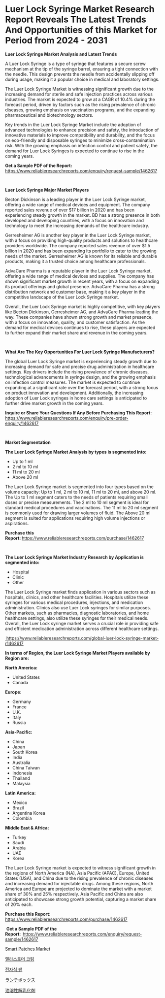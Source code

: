 <p><h1>Luer Lock Syringe Market Research Report Reveals The Latest Trends And Opportunities of this Market for Period from 2024 - 2031</h1></p><p><strong>Luer Lock Syringe Market Analysis and Latest Trends</strong></p>
<p><p>A Luer Lock Syringe is a type of syringe that features a secure screw mechanism at the tip of the syringe barrel, ensuring a tight connection with the needle. This design prevents the needle from accidentally slipping off during usage, making it a popular choice in medical and laboratory settings.</p><p>The Luer Lock Syringe Market is witnessing significant growth due to the increasing demand for sterile and safe injection practices across various industries. The market is expected to grow at a CAGR of 10.4% during the forecast period, driven by factors such as the rising prevalence of chronic diseases, growing emphasis on vaccination programs, and the expanding pharmaceutical and biotechnology sectors.</p><p>Key trends in the Luer Lock Syringe Market include the adoption of advanced technologies to enhance precision and safety, the introduction of innovative materials to improve compatibility and durability, and the focus on eco-friendly and disposable syringes to minimize cross-contamination risk. With the growing emphasis on infection control and patient safety, the demand for Luer Lock Syringes is expected to continue to rise in the coming years.</p></p>
<p><strong>Get a Sample PDF of the Report:&nbsp;</strong> <a href="https://www.reliableresearchreports.com/enquiry/request-sample/1462617">https://www.reliableresearchreports.com/enquiry/request-sample/1462617</a></p>
<p>&nbsp;</p>
<p><strong>Luer Lock Syringe Major Market Players</strong></p>
<p><p>Becton Dickinson is a leading player in the Luer Lock Syringe market, offering a wide range of medical devices and equipment. The company reported sales revenue of over $17 billion in 2020 and has been experiencing steady growth in the market. BD has a strong presence in both developed and developing countries, with a focus on innovation and technology to meet the increasing demands of the healthcare industry.</p><p>Gerresheimer AG is another key player in the Luer Lock Syringe market, with a focus on providing high-quality products and solutions to healthcare providers worldwide. The company reported sales revenue of over $1.5 billion in 2020 and has been expanding its portfolio to cater to the growing needs of the market. Gerresheimer AG is known for its reliable and durable products, making it a trusted choice among healthcare professionals.</p><p>AdvaCare Pharma is a reputable player in the Luer Lock Syringe market, offering a wide range of medical devices and supplies. The company has shown significant market growth in recent years, with a focus on expanding its product offerings and global presence. AdvaCare Pharma has a strong distribution network and customer base, making it a key player in the competitive landscape of the Luer Lock Syringe market.</p><p>Overall, the Luer Lock Syringe market is highly competitive, with key players like Becton Dickinson, Gerresheimer AG, and AdvaCare Pharma leading the way. These companies have shown strong growth and market presence, with a focus on innovation, quality, and customer satisfaction. As the demand for medical devices continues to rise, these players are expected to further expand their market share and revenue in the coming years.</p></p>
<p>&nbsp;</p>
<p><strong>What Are The Key Opportunities For Luer Lock Syringe Manufacturers?</strong></p>
<p><p>The global Luer Lock Syringe market is experiencing steady growth due to increasing demand for safe and precise drug administration in healthcare settings. Key drivers include the rising prevalence of chronic diseases, technological advancements in syringe design, and the growing emphasis on infection control measures. The market is expected to continue expanding at a significant rate over the forecast period, with a strong focus on product innovation and development. Additionally, the increasing adoption of Luer Lock syringes in home care settings is anticipated to further drive market growth in the coming years.</p></p>
<p><strong>Inquire or Share Your Questions If Any Before Purchasing This Report:</strong> <a href="https://www.reliableresearchreports.com/enquiry/pre-order-enquiry/1462617">https://www.reliableresearchreports.com/enquiry/pre-order-enquiry/1462617</a></p>
<p>&nbsp;</p>
<p><strong>Market Segmentation</strong></p>
<p><strong>The Luer Lock Syringe Market Analysis by types is segmented into:</strong></p>
<p><ul><li>Up to 1 ml</li><li>2 ml to 10 ml</li><li>11 ml to 20 ml</li><li>Above 20 ml</li></ul></p>
<p><p>The Luer Lock Syringe market is segmented into four types based on the volume capacity: Up to 1 ml, 2 ml to 10 ml, 11 ml to 20 ml, and above 20 ml. The Up to 1 ml segment caters to the needs of patients requiring small doses or precise measurements. The 2 ml to 10 ml segment is ideal for standard medical procedures and vaccinations. The 11 ml to 20 ml segment is commonly used for drawing larger volumes of fluid. The Above 20 ml segment is suited for applications requiring high volume injections or aspirations.</p></p>
<p><strong>Purchase this Report:&nbsp;</strong><a href="https://www.reliableresearchreports.com/purchase/1462617">https://www.reliableresearchreports.com/purchase/1462617</a></p>
<p>&nbsp;</p>
<p><strong>The Luer Lock Syringe Market Industry Research by Application is segmented into:</strong></p>
<p><ul><li>Hospital</li><li>Clinic</li><li>Other</li></ul></p>
<p><p>The Luer Lock Syringe market finds application in various sectors such as hospitals, clinics, and other healthcare facilities. Hospitals utilize these syringes for various medical procedures, injections, and medication administration. Clinics also use Luer Lock syringes for similar purposes. Other markets, such as pharmacies, diagnostic laboratories, and home healthcare settings, also utilize these syringes for their medical needs. Overall, the Luer Lock syringe market serves a crucial role in providing safe and efficient medication administration across different healthcare settings.</p></p>
<p><a href="https://www.reliableresearchreports.com/global-luer-lock-syringe-market-r1462617">&nbsp;https://www.reliableresearchreports.com/global-luer-lock-syringe-market-r1462617</a></p>
<p><strong>In terms of Region, the Luer Lock Syringe Market Players available by Region are:</strong></p>
<p>
    <p> <strong> North America: </strong>
        <ul>
            <li>United States</li>
            <li>Canada</li>
        </ul>
        </p> 
    <p> <strong> Europe: </strong>
        <ul>
            <li>Germany</li>
            <li>France</li>
            <li>U.K.</li>
            <li>Italy</li>
            <li>Russia</li>
        </ul>
        </p> 
    <p> <strong> Asia-Pacific: </strong>
        <ul>
            <li>China</li>
            <li>Japan</li>
            <li>South Korea</li>
            <li>India</li>
            <li>Australia</li>
            <li>China Taiwan</li>
            <li>Indonesia</li>
            <li>Thailand</li>
            <li>Malaysia</li>
        </ul>
        </p> 
    <p> <strong> Latin America: </strong>
        <ul>
            <li>Mexico</li>
            <li>Brazil</li>
            <li>Argentina Korea</li>
            <li>Colombia</li>
        </ul>
        </p> 
    <p> <strong> Middle East & Africa: </strong>
        <ul>
            <li>Turkey</li>
            <li>Saudi</li>
            <li>Arabia</li>
            <li>UAE</li>
            <li>Korea</li>
        </ul>
    </p>
    </p>
<p><p>The Luer Lock Syringe market is expected to witness significant growth in the regions of North America (NA), Asia Pacific (APAC), Europe, United States (USA), and China due to the rising prevalence of chronic diseases and increasing demand for injectable drugs. Among these regions, North America and Europe are projected to dominate the market with a market share of 30% and 25% respectively. Asia Pacific and China are also anticipated to showcase strong growth potential, capturing a market share of 20% each.</p></p>
<p><strong>Purchase this Report: </strong><a href="https://www.reliableresearchreports.com/purchase/1462617">https://www.reliableresearchreports.com/purchase/1462617</a></p>
<p>&nbsp;<strong>Get a Sample PDF of the Report:&nbsp;&nbsp;</strong><a href="https://www.reliableresearchreports.com/enquiry/request-sample/1462617">https://www.reliableresearchreports.com/enquiry/request-sample/1462617</a></p>
<p><strong></strong></p>
<p><p><a href="https://github.com/CliffMedina6/Market-Research-Report-List-4/blob/main/smart-patches-market.md">Smart Patches Market</a></p><p><a href="https://medium.com/@gustavorn8776/%ED%83%84%EC%84%B1%EC%BD%94%ED%8C%85-%EC%8B%9C%EC%9E%A5-%ED%86%B5%EC%B0%B0-%EC%8B%9C%EC%9E%A5-%EB%8F%99%ED%96%A5-%EC%84%B1%EC%9E%A5-2024%EB%85%84%EB%B6%80%ED%84%B0-2031%EB%85%84%EA%B9%8C%EC%A7%80-%EC%98%88%EC%B8%A1-1fd6740dbef8">엘라스토머 코팅</a></p><p><a href="https://medium.com/@conormarvin1936/%EC%A0%84%EC%9E%90-%EC%84%A0%ED%92%8D%EA%B8%B0-%EC%8B%9C%EC%9E%A5-%EC%8B%9C%EC%9E%A5-%EC%A0%90%EC%9C%A0%EC%9C%A8-%EC%8B%9C%EC%9E%A5-%ED%8A%B8%EB%A0%8C%EB%93%9C-%EB%B0%8F-%EB%AF%B8%EB%9E%98-%EC%84%B1%EC%9E%A5%EC%9D%84-%ED%83%90%EC%83%89%ED%95%A9%EB%8B%88%EB%8B%A4-3e3735af6604">전자식 팬</a></p><p><a href="https://medium.com/@jerrycurtis23/%E3%83%A9%E3%83%B3%E3%83%81%E3%83%9C%E3%83%83%E3%82%AF%E3%82%B9%E5%B8%82%E5%A0%B4%E3%81%AE%E5%88%86%E6%9E%90%E3%81%A82024%E5%B9%B4%E3%81%8B%E3%82%892031%E5%B9%B4%E3%81%BE%E3%81%A7%E3%81%AE%E3%82%B5%E3%82%A4%E3%82%BA%E4%BA%88%E6%B8%AC-6c6569a6c77f">ランチボックス</a></p><p><a href="https://medium.com/@germanberge1968/%E3%82%AA%E3%82%A4%E3%83%AB%E5%8F%AF%E6%BA%B6%E6%80%A7%E8%84%B1%E4%B9%B3%E5%89%A4%E5%B8%82%E5%A0%B4-2031%E5%B9%B4%E3%81%BE%E3%81%A7%E3%81%AE%E6%88%90%E5%8A%9F%E3%81%99%E3%82%8B%E3%83%93%E3%82%B8%E3%83%8D%E3%82%B9%E6%88%A6%E7%95%A5%E3%81%AE%E9%8D%B5%E3%82%92%E4%BA%88%E6%B8%AC-703ef14a735f">油溶性解乳化剤</a></p></p>